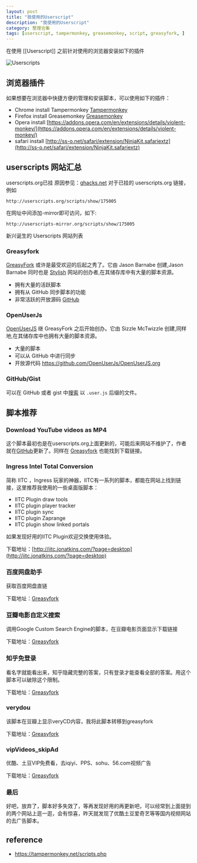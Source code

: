 ```yaml
---
layout: post
title: "我使用的Userscript"
description: "我使用的Userscript"
category: 整理合集
tags: [userscript, tampermonkey, greasemonkey, script, greasyfork, ]
---
```



在使用 [[Userscript]] 之前针对使用的浏览器安装如下的插件

![Userscripts](https://lh3.googleusercontent.com/-X8VcfS3BJ_A/VcC4uFGFI9I/AAAAAAAAyk8/ui5CcL9eU2g/s640-Ic42/chrome%252520firefox%252520userscripts.png)

## 浏览器插件

如果想要在浏览器中快捷方便的管理和安装脚本，可以使用如下的插件：

- Chrome install Tampermonkey [Tampermonkey](https://chrome.google.com/webstore/detail/tampermonkey/dhdgffkkebhmkfjojejmpbldmpobfkfo)
- Firefox install Greasemonkey [Greasemonkey](https://addons.mozilla.org/en-US/firefox/addon/greasemonkey/)
- Opera install [https://addons.opera.com/en/extensions/details/violent-monkey/](https://addons.opera.com/en/extensions/details/violent-monkey/)
- safari install [http://ss-o.net/safari/extension/NinjaKit.safariextz](http://ss-o.net/safari/extension/NinjaKit.safariextz)

## userscripts 网站汇总

userscripts.org已挂 原因参见：[ghacks.net](http://www.ghacks.net/2014/05/09/userscripts-org-good-alternatives/) 对于已挂的 userscripts.org 链接，例如

    http://userscripts.org/scripts/show/175005

在网址中间添加-mirror即可访问，如下:

    http://userscripts-mirror.org/scripts/show/175005

新兴诞生的 Userscripts 网站列表

### Greasyfork
[GreasyFork](https://greasyfork.org/) 或许是最受欢迎的后起之秀了。它由 Jason Barnabe 创建,Jason Barnabe 同时也是 [Stylish](https://userstyles.org/) 网站的创办者,在其储存库中有大量的脚本资源。

- 拥有大量的活跃脚本
- 拥有从 GitHub 同步脚本的功能
- 非常活跃的开放源码 [GitHub](https://github.com/JasonBarnabe/greasyfork)

### OpenUserJs
[OpenUserJS](https://openuserjs.org/) 继 GreasyFork 之后开始创办。它由 Sizzle McTwizzle 创建,同样地,在其储存库中也拥有大量的脚本资源。

- 大量的脚本
- 可以从 GitHub 中进行同步
- 开放源代码 <https://github.com/OpenUserJs/OpenUserJS.org>

### GitHub/Gist
可以在 GitHub 或者 gist 中[搜索](https://gist.github.com/search?l=javascript&q=%22user.js%22) 以 `.user.js` 后缀的文件。


## 脚本推荐

### Download YouTube videos as MP4

这个脚本最初也是在userscripts.org上面更新的，可能后来网站不维护了，作者就在[GitHub](https://github.com/gantt/downloadyoutube)更新了。同样在 [Greasyfork](https://greasyfork.org/en/scripts/1317-download-youtube-videos-as-mp4) 也能找到下载链接。

### Ingress Intel Total Conversion

简称 IITC ，Ingress 玩家的神器，IITC有一系列的脚本，都能在网站上找到链接，这里推荐我使用的一些桌面版脚本：

- IITC Plugin draw tools
- IITC plugin player tracker
- IITC plugin sync
- IITC plugin Zaprange
- IITC plugin show linked portals

如果发现好用的IITC Plugin欢迎交换使用体验。

下载地址：[http://iitc.jonatkins.com/?page=desktop](http://iitc.jonatkins.com/?page=desktop)

### 百度网盘助手

获取百度网盘直链

下载地址：[Greasyfork](https://greasyfork.org/en/scripts/986-%E7%99%BE%E5%BA%A6%E7%BD%91%E7%9B%98%E5%8A%A9%E6%89%8B)

### 豆瓣电影自定义搜索

调用Google Custom Search Engine的脚本，在豆瓣电影页面显示下载链接

下载地址：[Greasyfork](https://greasyfork.org/zh-CN/scripts/7915-movie-cse-for-douban)

### 知乎免登录
看名字就能看出来，知乎隐藏完整的答案，只有登录才能查看全部的答案。用这个脚本可以破除这个限制。

下载地址：[Greasyfork](https://greasyfork.org/zh-CN/scripts/6489-zhihu-visitor)

### verydou

该脚本在豆瓣上显示veryCD内容，我将此脚本转移到greasyfork

下载地址：[Greasyfork](https://greasyfork.org/en/scripts/7916-verydou)

### vipVideos_skipAd

优酷、土豆VIP免费看，去iqiyi、PPS、sohu、56.com视频广告

下载地址：[Greasyfork](https://greasyfork.org/scripts/8561)

### 最后

好吧，放弃了，脚本好多失效了，等再发现好用的再更新吧，可以经常到上面提到的两个网站上逛一逛，会有惊喜，昨天就发现了优酷土豆爱奇艺等等国内视频网站的去广告脚本。

## reference

- <https://tampermonkey.net/scripts.php>
